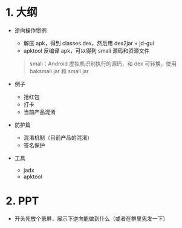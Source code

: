 # 1. 大纲

- 逆向操作惯例
    - 解压 apk，得到 classes.dex，然后用 dex2jar + jd-gui
    - apktool 反编译 apk，可以得到 smali 源码和资源文件
    > smali：Android 虚拟机识别执行的源码，和 dex 可转换，使用 baksmali.jar 和 smali.jar

- 例子
    - 抢红包
    - 打卡
    - 当前产品混淆

- 防护篇
    - 混淆机制（目前产品的混淆）
    - 签名保护

- 工具
    - jadx
    - apktool


# 2. PPT
- 开头先放个录屏，展示下逆向能做到什么（或者在群里先发一下）